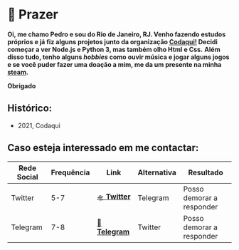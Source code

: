 # 👋 Prazer

**Oi, me chamo Pedro e sou do Rio de Janeiro, RJ. Venho fazendo estudos próprios e já fiz alguns projetos junto da organização [Codaqui!](https://codaqui.dev) Decidi começar a ver Node.js e Python 3, mas também olho Html e Css.**
**Além disso tudo, tenho alguns *hobbies* como ouvir música e jogar alguns jogos e se você puder fazer uma doação a mim, me da um presente na minha [steam](https://store.steampowered.com/digitalgiftcards/).**

**Obrigado**

**Histórico:**
 - 
 - 2021, Codaqui

**Caso esteja interessado em me contactar:**
 - 
| Rede Social | Frequência | Link | Alternativa | Resultado |
| --- | --- | --- | --- | --- |
| Twitter | 5-7 | [🛸 **Twitter**](https://twitter.com/pedrocvaranda)  | Telegram | Posso demorar a responder |
| Telegram | 7-8 | [🚀 **Telegram**](https://t.me/pcvaranda)  | Twitter | Posso demorar a responder |
